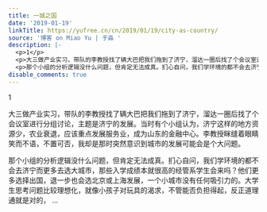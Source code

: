 ```yaml
---
title: 一城之国
date: '2019-01-19'
linkTitle: https://yufree.cn/cn/2019/01/19/city-as-country/
source: '博客 on Miao Yu | 于淼 '
description: |-
  <p>1</p>
  <p>大三做产业实习，带队的李教授找了辆大巴把我们拖到了济宁，溜达一圈后找了个会议室进行分组讨论，主题是济宁的发展。当时有个小组认为，济宁这样的地方资源少，农业衰退，应该重点发展服务业，成为山东的金融中心。李教授眯缝着眼睛笑而不语，不置可否，我却是那时突然意识到城市的发展可能会是个大问题。</p>
  <p>那个小组的分析逻辑没什么问题，但肯定无法成真。扪心自问，我们学环境的都不会去济宁而更多去选大城市，那些入学成绩本就很高的经管系学生会来吗？他们更多选择出国，退一步也会选北京或上海发展，一个小城市没有任何吸引力的。大学生思考问题比较理想化，就像小孩子对玩具的渴求，不管能否负担得起，反正道理通就是对的， ...
disable_comments: true
---
```

<p>1</p>
<p>大三做产业实习，带队的李教授找了辆大巴把我们拖到了济宁，溜达一圈后找了个会议室进行分组讨论，主题是济宁的发展。当时有个小组认为，济宁这样的地方资源少，农业衰退，应该重点发展服务业，成为山东的金融中心。李教授眯缝着眼睛笑而不语，不置可否，我却是那时突然意识到城市的发展可能会是个大问题。</p>
<p>那个小组的分析逻辑没什么问题，但肯定无法成真。扪心自问，我们学环境的都不会去济宁而更多去选大城市，那些入学成绩本就很高的经管系学生会来吗？他们更多选择出国，退一步也会选北京或上海发展，一个小城市没有任何吸引力的。大学生思考问题比较理想化，就像小孩子对玩具的渴求，不管能否负担得起，反正道理通就是对的， ...